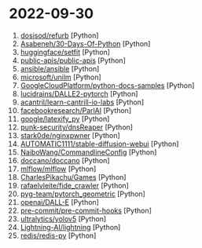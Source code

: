 # 2022-09-30

1. [dosisod/refurb](https://github.com/dosisod/refurb "A tool for refurbishing and modernizing Python codebases") [Python]
2. [Asabeneh/30-Days-Of-Python](https://github.com/Asabeneh/30-Days-Of-Python "30 days of Python programming challenge is a step-by-step guide to learn the Python programming language in 30 days. This challenge may take more than100 days, follow your own pace.") [Python]
3. [huggingface/setfit](https://github.com/huggingface/setfit "Efficient few-shot learning with Sentence Transformers") [Python]
4. [public-apis/public-apis](https://github.com/public-apis/public-apis "A collective list of free APIs") [Python]
5. [ansible/ansible](https://github.com/ansible/ansible "Ansible is a radically simple IT automation platform that makes your applications and systems easier to deploy and maintain. Automate everything from code deployment to network configuration to cloud management, in a language that approaches plain English, using SSH, with no agents to install on remote systems. https://docs.ansible.com.") [Python]
6. [microsoft/unilm](https://github.com/microsoft/unilm "Large-scale Self-supervised Pre-training Across Tasks, Languages, and Modalities") [Python]
7. [GoogleCloudPlatform/python-docs-samples](https://github.com/GoogleCloudPlatform/python-docs-samples "Code samples used on cloud.google.com") [Python]
8. [lucidrains/DALLE2-pytorch](https://github.com/lucidrains/DALLE2-pytorch "Implementation of DALL-E 2, OpenAI's updated text-to-image synthesis neural network, in Pytorch") [Python]
9. [acantril/learn-cantrill-io-labs](https://github.com/acantril/learn-cantrill-io-labs "Standard and Advanced Demos for learn.cantrill.io courses") [Python]
10. [facebookresearch/ParlAI](https://github.com/facebookresearch/ParlAI "A framework for training and evaluating AI models on a variety of openly available dialogue datasets.") [Python]
11. [google/latexify_py](https://github.com/google/latexify_py "Generates LaTeX math description from Python functions.") [Python]
12. [punk-security/dnsReaper](https://github.com/punk-security/dnsReaper "dnsReaper - subdomain takeover tool for attackers, bug bounty hunters and the blue team!") [Python]
13. [stark0de/nginxpwner](https://github.com/stark0de/nginxpwner "Nginxpwner is a simple tool to look for common Nginx misconfigurations and vulnerabilities.") [Python]
14. [AUTOMATIC1111/stable-diffusion-webui](https://github.com/AUTOMATIC1111/stable-diffusion-webui "Stable Diffusion web UI") [Python]
15. [NaiboWang/CommandlineConfig](https://github.com/NaiboWang/CommandlineConfig "A library for users to write (experiment in research) configurations in Python Dict or JSON format, read and write parameter value via dot . in code, while can read parameters from the command line to modify values. 一个供用户以Python Dict或JSON格式编写（科研中实验）配置的库，在代码中用点.读写属性，同时可以从命令行中读取参数配置并修改参数值。") [Python]
16. [doccano/doccano](https://github.com/doccano/doccano "Open source annotation tool for machine learning practitioners.") [Python]
17. [mlflow/mlflow](https://github.com/mlflow/mlflow "Open source platform for the machine learning lifecycle") [Python]
18. [CharlesPikachu/Games](https://github.com/CharlesPikachu/Games "Games: Create interesting games by pure python.") [Python]
19. [rafaelvleite/fide_crawler](https://github.com/rafaelvleite/fide_crawler "") [Python]
20. [pyg-team/pytorch_geometric](https://github.com/pyg-team/pytorch_geometric "Graph Neural Network Library for PyTorch") [Python]
21. [openai/DALL-E](https://github.com/openai/DALL-E "PyTorch package for the discrete VAE used for DALL·E.") [Python]
22. [pre-commit/pre-commit-hooks](https://github.com/pre-commit/pre-commit-hooks "Some out-of-the-box hooks for pre-commit") [Python]
23. [ultralytics/yolov5](https://github.com/ultralytics/yolov5 "YOLOv5 🚀 in PyTorch > ONNX > CoreML > TFLite") [Python]
24. [Lightning-AI/lightning](https://github.com/Lightning-AI/lightning "Build and train PyTorch models and connect them to the ML lifecycle using Lightning App templates, without handling DIY infrastructure, cost management, scaling, and other headaches.") [Python]
25. [redis/redis-py](https://github.com/redis/redis-py "Redis Python Client") [Python]
